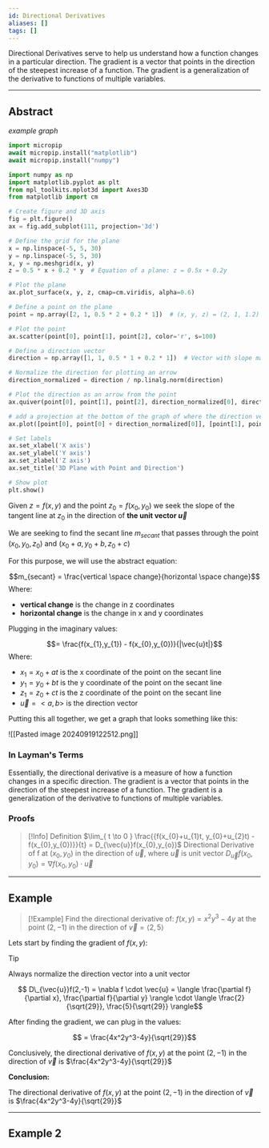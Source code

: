 ```yaml
---
id: Directional Derivatives
aliases: []
tags: []
---
```


Directional Derivatives serve to help us understand how a function changes in a particular direction. The gradient is a vector that points in the direction of the steepest increase of a function. The gradient is a generalization of the derivative to functions of multiple variables.

---

## Abstract

_example graph_

```python
import micropip
await micropip.install("matplotlib")
await micropip.install("numpy")

import numpy as np
import matplotlib.pyplot as plt
from mpl_toolkits.mplot3d import Axes3D
from matplotlib import cm

# Create figure and 3D axis
fig = plt.figure()
ax = fig.add_subplot(111, projection='3d')

# Define the grid for the plane
x = np.linspace(-5, 5, 30)
y = np.linspace(-5, 5, 30)
x, y = np.meshgrid(x, y)
z = 0.5 * x + 0.2 * y  # Equation of a plane: z = 0.5x + 0.2y

# Plot the plane
ax.plot_surface(x, y, z, cmap=cm.viridis, alpha=0.6)

# Define a point on the plane
point = np.array([2, 1, 0.5 * 2 + 0.2 * 1])  # (x, y, z) = (2, 1, 1.2)

# Plot the point
ax.scatter(point[0], point[1], point[2], color='r', s=100)

# Define a direction vector
direction = np.array([1, 1, 0.5 * 1 + 0.2 * 1])  # Vector with slope matching the plane

# Normalize the direction for plotting an arrow
direction_normalized = direction / np.linalg.norm(direction)

# Plot the direction as an arrow from the point
ax.quiver(point[0], point[1], point[2], direction_normalized[0], direction_normalized[1], direction_normalized[2], color='b', length=2, arrow_length_ratio=0.2)

# add a projection at the bottom of the graph of where the direction vector is pointing
ax.plot([point[0], point[0] + direction_normalized[0]], [point[1], point[1] + direction_normalized[1]], [0, 0], color='b', linestyle='--')

# Set labels
ax.set_xlabel('X axis')
ax.set_ylabel('Y axis')
ax.set_zlabel('Z axis')
ax.set_title('3D Plane with Point and Direction')

# Show plot
plt.show()

```

Given $z = f(x,y)$ and the point $z_{0} = f(x_{0}, y_{0})$ we seek the slope of the tangent line at $z_{0}$ in the direction of **the unit vector $\vec{u}$**

We are seeking to find the secant line $m_{secant}$ that passes through the point $(x_{0}, y_{0}, z_{0})$ and $(x_{0} + a, y_{0} + b, z_{0} + c)$

For this purpose, we will use the abstract equation:

$$m_{secant} = \frac{vertical \space change}{horizontal \space change}$$
Where:

- **vertical change** is the change in z coordinates
- **horizontal change** is the change in x and y coordinates

Plugging in the imaginary values:

$$= \frac{f(x_{1},y_{1}) - f(x_{0},y_{0})}{|\vec{u}t|}$$
Where:

- $x_{1} = x_{0} + at$ is the x coordinate of the point on the secant line
- $y_{1} = y_{0} + bt$ is the y coordinate of the point on the secant line
- $z_{1} = z_{0} + ct$ is the z coordinate of the point on the secant line
- $\vec{u} = <a, b>$ is the direction vector

Putting this all together, we get a graph that looks something like this:

![[Pasted image 20240919122512.png]]

### In Layman's Terms

Essentially, the directional derivative is a measure of how a function changes in a specific direction. The gradient is a vector that points in the direction of the steepest increase of a function. The gradient is a generalization of the derivative to functions of multiple variables.

### Proofs

> [!Info] Definition
> $\lim_{ t \to 0 } \frac{{f(x_{0}+u_{1}t, y_{0}+u_{2}t) - f(x_{0},y_{0})}}{t} = D_{\vec{u}}f(x_{0},y_{o})$
> Directional Derivative of f at $(x_{0},y_{0})$ in the direction of $\vec{u}$,
> where $\vec{u}$ is unit vector
> $D_{\vec{u}}f(x_{0},y_{0}) = \nabla f(x_{0},y_{0}) \cdot \vec{u}$

---

## Example

> [!Example]
> Find the directional derivative of:
> $f(x,y) = x^2y^3-4y$ at the point $(2,-1)$
> in the direction of $\vec{v}= \langle 2,5 \rangle$

Lets start by finding the gradient of $f(x,y)$:

> [!Tip]
> Always normalize the direction vector into a unit vector

$$ D\_{\vec{u}}f(2,-1) = \nabla f \cdot \vec{u} = \langle \frac{\partial f}{\partial x}, \frac{\partial f}{\partial y} \rangle \cdot \langle \frac{2}{\sqrt{29}}, \frac{5}{\sqrt{29}} \rangle$$

After finding the gradient, we can plug in the values:

$$ = \frac{4x^2y^3-4y}{\sqrt{29}}$$

Conclusively, the directional derivative of $f(x,y)$ at the point $(2,-1)$ in the direction of $\vec{v}$ is $\frac{4x^2y^3-4y}{\sqrt{29}}$

**Conclusion:**

The directional derivative of $f(x,y)$ at the point $(2,-1)$ in the direction of $\vec{v}$ is $\frac{4x^2y^3-4y}{\sqrt{29}}$

---

## Example 2
